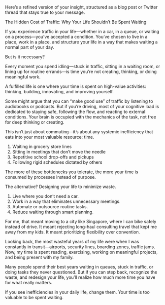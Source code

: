 

Here’s a refined version of your insight, structured as a blog post or Twitter thread that stays true to your message.

The Hidden Cost of Traffic: Why Your Life Shouldn’t Be Spent Waiting

If you experience traffic in your life—whether in a car, in a queue, or waiting on a process—you’ve accepted a condition. You’ve chosen to live in a place, work in a place, and structure your life in a way that makes waiting a normal part of your day.

But is it necessary?

Every moment you spend idling—stuck in traffic, sitting in a waiting room, or lining up for routine errands—is time you’re not creating, thinking, or doing meaningful work.

A fulfilled life is one where your time is spent on high-value activities: thinking, building, innovating, and improving yourself.

Some might argue that you can “make good use” of traffic by listening to audiobooks or podcasts. But if you’re driving, most of your cognitive load is dedicated to staying safe, following the flow, and reacting to external conditions. Your brain is occupied with the mechanics of the task, not free for deep thinking or creating.

This isn’t just about commuting—it’s about any systemic inefficiency that eats into your most valuable resource: time.

1. Waiting in grocery store lines
2. Sitting in meetings that don’t move the needle
3. Repetitive school drop-offs and pickups
4. Following rigid schedules dictated by others

The more of these bottlenecks you tolerate, the more your time is consumed by processes instead of purpose.

The alternative? Designing your life to minimize waste.

1. Live where you don’t need a car.
2. Work in a way that eliminates unnecessary meetings.
3. Automate or outsource routine tasks.
4. Reduce waiting through smart planning.

For me, that meant moving to a city like Singapore, where I can bike safely instead of drive. It meant rejecting long-haul consulting travel that kept me away from my kids. It meant prioritizing flexibility over convention.

Looking back, the most wasteful years of my life were when I was constantly in transit—airports, security lines, boarding zones, traffic jams. Now, my time is spent reading, exercising, working on meaningful projects, and being present with my family.

Many people spend their best years waiting in queues, stuck in traffic, or doing tasks they never questioned. But if you can step back, recognize the waste, and redesign your life, you’ll realize how much more time you have for what really matters.

If you see inefficiencies in your daily life, change them. Your time is too valuable to be spent waiting.
